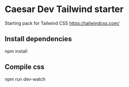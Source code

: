 # Caesar Dev Tailwind starter

Starting pack for Tailwind CSS https://tailwindcss.com/

## Install dependencies
npm install

## Compile css
npm run dev-watch

